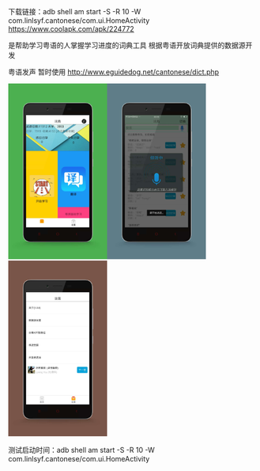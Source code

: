 下载链接：adb shell am start -S -R 10 -W com.linlsyf.cantonese/com.ui.HomeActivity
https://www.coolapk.com/apk/224772


是帮助学习粤语的人掌握学习进度的词典工具
根据粤语开放词典提供的数据源开发


粤语发声 暂时使用  http://www.eguidedog.net/cantonese/dict.php 


<img src="img/home.jpg" width="200" /><img src="img/voice.jpg" width="200" /><img src="img/setting.jpg" width="200" />

测试启动时间：adb shell am start -S -R 10 -W com.linlsyf.cantonese/com.ui.HomeActivity


